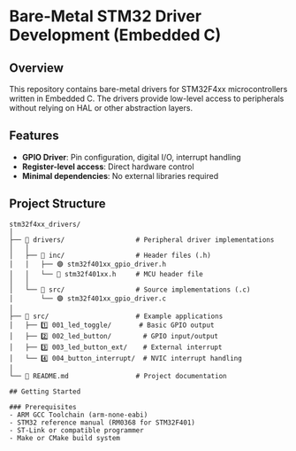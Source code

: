 # Bare-Metal STM32 Driver Development (Embedded C)

## Overview
This repository contains bare-metal drivers for STM32F4xx microcontrollers written in Embedded C. The drivers provide low-level access to peripherals without relying on HAL or other abstraction layers.

## Features
- **GPIO Driver**: Pin configuration, digital I/O, interrupt handling
- **Register-level access**: Direct hardware control
- **Minimal dependencies**: No external libraries required

## Project Structure

```text
stm32f4xx_drivers/
│
├── 📁 drivers/                  # Peripheral driver implementations
│   │
│   ├── 📁 inc/                  # Header files (.h)
│   │   ├── 🟣 stm32f401xx_gpio_driver.h
│   │   └── 🔴 stm32f401xx.h     # MCU header file
│   │
│   └── 📁 src/                  # Source implementations (.c)
│       └── 🟣 stm32f401xx_gpio_driver.c
│
├── 📁 src/                      # Example applications
│   ├── 1️⃣ 001_led_toggle/       # Basic GPIO output
│   ├── 2️⃣ 002_led_button/        # GPIO input/output
│   ├── 3️⃣ 003_led_button_ext/    # External interrupt
│   └── 4️⃣ 004_button_interrupt/  # NVIC interrupt handling
│
└── 📄 README.md                 # Project documentation

## Getting Started

### Prerequisites
- ARM GCC Toolchain (arm-none-eabi)
- STM32 reference manual (RM0368 for STM32F401)
- ST-Link or compatible programmer
- Make or CMake build system
